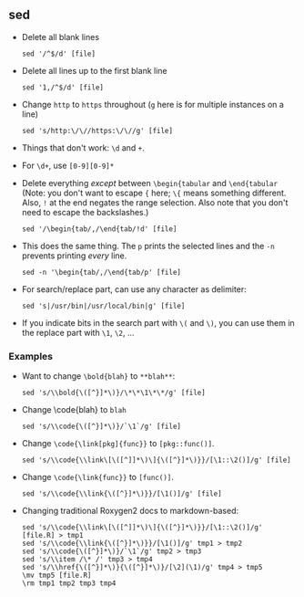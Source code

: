 ## sed

- Delete all blank lines

  ```
  sed '/^$/d' [file]
  ```

- Delete all lines up to the first blank line

  ```
  sed '1,/^$/d' [file]
  ```

- Change `http` to `https` throughout (`g` here is for multiple instances on a line)

  ```
  sed 's/http:\/\//https:\/\//g' [file]
  ```

- Things that don't work: `\d` and `+`.

- For `\d+`, use `[0-9][0-9]*`

- Delete everything _except_ between `\begin{tabular` and `\end{tabular`
  (Note: you don't want to escape `{` here; `\{` means something
  different. Also, `!` at the end negates the range selection. Also
  note that you don't need to escape the backslashes.)

  ```
  sed '/\begin{tab/,/\end{tab/!d' [file]
  ```

- This does the same thing. The `p` prints the selected lines and the
  `-n` prevents printing _every_ line.

  ```
  sed -n '\begin{tab/,/\end{tab/p' [file]
  ```

- For search/replace part, can use any character as delimiter:

  ```
  sed 's|/usr/bin|/usr/local/bin|g' [file]
  ```

- If you indicate bits in the search part with `\(` and `\)`, you can
  use them in the replace part with `\1`, `\2`, ...


### Examples

- Want to change `\bold{blah}` to `**blah**`:

  ```
  sed 's/\\bold{\([^}]*\)}/\*\*\1\*\*/g' [file]
  ```

- Change \code{blah} to ``blah``

  ```
  sed 's/\\code{\([^}]*\)}/`\1`/g' [file]
  ```


- Change `\code{\link[pkg]{func}}` to `[pkg::func()]`.

  ```
  sed 's/\\code{\\link\[\([^]]*\)\]{\([^}]*\)}}/[\1::\2()]/g' [file]
  ```

- Change `\code{\link{func}}` to `[func()]`.

  ```
  sed 's/\\code{\\link{\([^}]*\)}}/[\1()]/g' [file]
  ```

- Changing traditional Roxygen2 docs to markdown-based:

  ```
  sed 's/\\code{\\link\[\([^]]*\)\]{\([^}]*\)}}/[\1::\2()]/g' [file.R] > tmp1
  sed 's/\\code{\\link{\([^}]*\)}}/[\1()]/g' tmp1 > tmp2
  sed 's/\\code{\([^}]*\)}/`\1`/g' tmp2 > tmp3
  sed 's/\\item /\* /' tmp3 > tmp4
  sed 's/\\href{\([^}]*\)}{\([^}]*\)}/[\2](\1)/g' tmp4 > tmp5
  \mv tmp5 [file.R]
  \rm tmp1 tmp2 tmp3 tmp4
  ```
